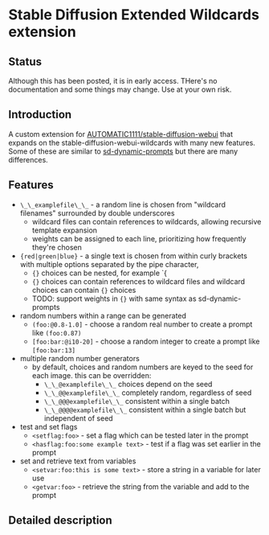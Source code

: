 # Stable Diffusion Extended Wildcards extension

## Status

Although this has been posted, it is in early access. THere's no documentation and some things may change. Use at your own risk.

## Introduction

A custom extension for
[AUTOMATIC1111/stable-diffusion-webui](https://github.com/AUTOMATIC1111/stable-diffusion-webui)
that expands on the stable-diffusion-webui-wildcards with many new features. Some of these are similar to
[sd-dynamic-prompts](https://github.com/adieyal/sd-dynamic-prompts)
but there are many differences.

## Features

   * `\_\_examplefile\_\_` - a random line is chosen from "wildcard filenames" surrounded by double underscores 
      * wildcard files can contain references to wildcards, allowing recursive template expansion
      * weights can be assigned to each line, prioritizing how frequently they're chosen
   * `{red|green|blue}` - a single text is chosen from within curly brackets with multiple options separated by the pipe character, 
      * `{}` choices can be nested, for example `{
      * `{}` choices can contain references to wildcard files and wildcard choices can contain `{}` choices
      * TODO: support weights in `{}` with same syntax as sd-dynamic-prompts
   * random numbers within a range can be generated
      * `(foo:@0.8-1.0]` - choose a random real number to create a prompt like `(foo:0.87)`
      * `[foo:bar:@i10-20]` - choose a random integer to create a prompt like `[foo:bar:13]`
   * multiple random number generators
      * by default, choices and random numbers are keyed to the seed for each image. this can be overridden:
         * `\_\_@examplefile\_\_` choices depend on the seed
         * `\_\_@@examplefile\_\_` completely random, regardless of seed
         * `\_\_@@@examplefile\_\_` consistent within a single batch
         * `\_\_@@@@examplefile\_\_` consistent within a single batch but independent of seed
   * test and set flags
      * `<setflag:foo>` - set a flag which can be tested later in the prompt
      * `<hasflag:foo:some example text>` - test if a flag was set earlier in the prompt
   * set and retrieve text from variables
      * `<setvar:foo:this is some text>` - store a string in a variable for later use
      * `<getvar:foo>` - retrieve the string from the variable and add to the prompt

## Detailed description
